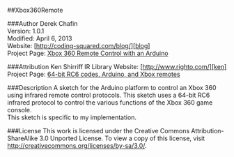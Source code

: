 ##Xbox360Remote

###Author
Derek Chafin  
Version: 1.0.1  
Modified: April 6, 2013  
Website: [http://coding-squared.com/blog/][blog]  
Project Page: [Xbox 360 Remote Control with an Arduino][blog-project]  

###Attribution
Ken Shirriff
IR Library
Website: [http://www.righto.com/][ken]
Project Page: [64-bit RC6 codes, Arduino, and Xbox remotes][ken-project]

###Description
A sketch for the Arduino platform to control an Xbox 360 using infrared remote control protocols.
This sketch uses a 64-bit RC6 infrared protocol to control the various functions of the Xbox 360 game console.  
This sketch is specific to my implementation.

###License
This work is licensed under the Creative Commons Attribution-ShareAlike 3.0 Unported License.
To view a copy of this license, visit http://creativecommons.org/licenses/by-sa/3.0/.

[blog]: http://www.coding-squared.com/blog/ "Coding Squared"
[blog-project]: http://www.coding-squared.com/blog/2011/12/xbox-360-remote-control-with-an-arduino/ "Xbox 360 Remote Control with an Arduino"
[ken]: http://www.righto.com/ "Ken Shirriff's blog"
[ken-project]: http://www.righto.com/2010/12/64-bit-rc6-codes-arduino-and-xbox.html "64-bit RC6 codes, Arduino, and Xbox remotes"